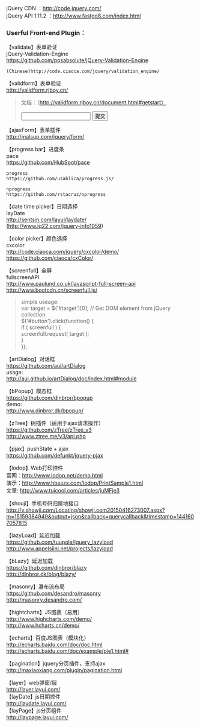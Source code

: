 jQuery CDN ：http://code.jquery.com/  
jQuery API 1.11.2 ：http://www.fastgo8.com/index.html  

### Userful Front-end Plugin：

【validate】表单验证  
	jQuery-Validation-Engine  
	https://github.com/posabsolute/jQuery-Validation-Engine  
	
	(Chinese)http://code.ciaoca.com/jquery/validation_engine/  
	
【validform】表单验证  
	http://validform.rjboy.cn/  
	

> 文档：（http://validform.rjboy.cn/document.html#getstart）  
> <form class="form">  
>	<input type="text" name="" datatype="*">  
>	<input type="submit" value="提交">  
> </form>  
> <script>  
> $(".form").Validform({  
> 	tiptype:2  
> });  
> </script>  


【ajaxForm】表单插件  
	http://malsup.com/jquery/form/  
	
	
【progress bar】进度条  
	pace  
	https://github.com/HubSpot/pace  

	progress  
	https://github.com/usablica/progress.js/  

	nprogress  
	https://github.com/rstacruz/nprogress  

【date time picker】日期选择  
	layDate  
	http://sentsin.com/layui/laydate/  
	(http://www.jq22.com/jquery-info1059)  
	
【color picker】颜色选择  
	cxcolor  
	http://code.ciaoca.com/jquery/cxcolor/demo/  
	https://github.com/ciaoca/cxColor/  
	
【screenfull】全屏  
	fullscreenAPI  
	http://www.paulund.co.uk/javascript-full-screen-api  
	http://www.bootcdn.cn/screenfull.js/  

> simple useage:  
> var target = $('#target')[0]; // Get DOM element from jQuery collection  
> $('#button').click(function() {  
>    if ( screenfull ) {  
>        screenfull.request( target );  
>    }  
> });  


【artDialog】对话框  
	https://github.com/aui/artDialog  
	usage:  
		http://aui.github.io/artDialog/doc/index.html#module  

【bPopup】模态框  
	https://github.com/dinbror/bpopup  
	demo:  
		http://www.dinbror.dk/bpopup/  


【zTree】树插件（适用于ajax请求操作）  
	https://github.com/zTree/zTree_v3  
	http://www.ztree.me/v3/api.php  

【pjax】pushState + ajax  
	https://github.com/defunkt/jquery-pjax  

【lodop】Web打印控件  
	官网：http://www.lodop.net/demo.html  
	演示：http://www.hbsszx.com/lodop/PrintSample1.html  
	文章: http://www.tuicool.com/articles/juMFje3  
	
【shouji】手机号码归属地接口  
	http://v.showji.com/Locating/showji.com20150416273007.aspx?m=15159384949&output=json&callback=querycallback&timestamp=1441607057815


【lazyLoad】延迟加载  
	https://github.com/tuupola/jquery_lazyload  
	http://www.appelsiini.net/projects/lazyload  
	
【bLazy】延迟加载  
	https://github.com/dinbror/blazy  
	http://dinbror.dk/blog/blazy/  


【masonry】瀑布流布局  
	https://github.com/desandro/masonry  
	http://masonry.desandro.com/  

【hightcharts】JS图表（易用）  
	http://www.highcharts.com/demo/  
	http://www.hcharts.cn/demo/  
	
【echarts】百度JS图表（模块化）  
	http://echarts.baidu.com/doc/doc.html  
	http://echarts.baidu.com/doc/example/pie1.html#  

【pagination】jquery分页插件，支持ajax  
	http://maxiaoxiang.com/plugin/pagination.html  

【layer】web弹窗/层  
	http://layer.layui.com/  
【layDate】js日期控件  
	http://laydate.layui.com/  
【layPage】js分页组件  
	http://laypage.layui.com/  
